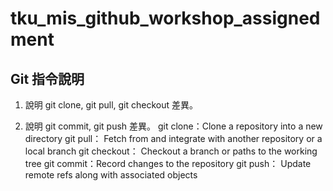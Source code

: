 # tku_mis_github_workshop_assignedment

## Git 指令說明

1. 說明 git clone, git pull, git checkout 差異。

2. 說明 git commit, git push 差異。
git clone：Clone a repository into a new directory
git pull： Fetch from and integrate with another repository or a local branch
git checkout： Checkout a branch or paths to the working tree
git commit：Record changes to the repository
git push： Update remote refs along with associated objects
